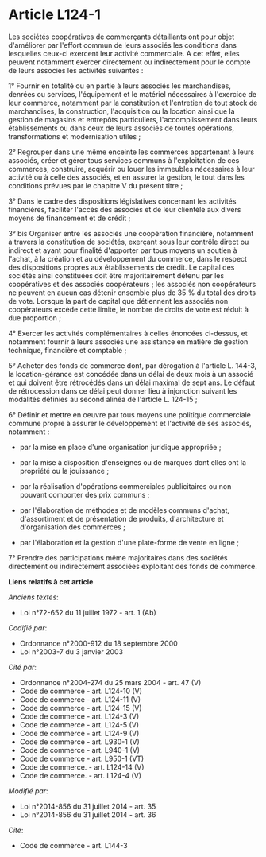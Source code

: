 # Article L124-1

Les sociétés coopératives de commerçants détaillants ont pour objet d'améliorer par l'effort commun de leurs associés les
conditions dans lesquelles ceux-ci exercent leur activité commerciale. A cet effet, elles peuvent notamment exercer
directement ou indirectement pour le compte de leurs associés les activités suivantes : 

1° Fournir en totalité ou en partie à leurs associés les marchandises, denrées ou services, l'équipement et le matériel
nécessaires à l'exercice de leur commerce, notamment par la constitution et l'entretien de tout stock de marchandises, la
construction, l'acquisition ou la location ainsi que la gestion de magasins et entrepôts particuliers, l'accomplissement dans
leurs établissements ou dans ceux de leurs associés de toutes opérations, transformations et modernisation utiles ; 

2° Regrouper dans une même enceinte les commerces appartenant à leurs associés, créer et gérer tous services communs à
l'exploitation de ces commerces, construire, acquérir ou louer les immeubles nécessaires à leur activité ou à celle des
associés, et en assurer la gestion, le tout dans les conditions prévues par le chapitre V du présent titre ; 

3° Dans le cadre des dispositions législatives concernant les activités financières, faciliter l'accès des associés et de
leur clientèle aux divers moyens de financement et de crédit ;

3° bis Organiser entre les associés une coopération financière, notamment à travers la constitution de sociétés, exerçant
sous leur contrôle direct ou indirect et ayant pour finalité d'apporter par tous moyens un soutien à l'achat, à la création
et au développement du commerce, dans le respect des dispositions propres aux établissements de crédit. Le capital des
sociétés ainsi constituées doit être majoritairement détenu par les coopératives et des associés coopérateurs ; les associés
non coopérateurs ne peuvent en aucun cas détenir ensemble plus de 35 % du total des droits de vote. Lorsque la part de
capital que détiennent les associés non coopérateurs excède cette limite, le nombre de droits de vote est réduit à due
proportion ;

4° Exercer les activités complémentaires à celles énoncées ci-dessus, et notamment fournir à leurs associés une assistance en
matière de gestion technique, financière et comptable ; 

5° Acheter des fonds de commerce dont, par dérogation à l'article L. 144-3, la location-gérance est concédée dans un délai de
deux mois à un associé et qui doivent être rétrocédés dans un délai maximal de sept ans. Le défaut de rétrocession dans ce
délai peut donner lieu à injonction suivant les modalités définies au second alinéa de l'article L. 124-15 ; 

6° Définir et mettre en oeuvre par tous moyens une politique commerciale commune propre à assurer le développement et
l'activité de ses associés, notamment :

- par la mise en place d'une organisation juridique appropriée ;

- par la mise à disposition d'enseignes ou de marques dont elles ont la propriété ou la jouissance ;

- par la réalisation d'opérations commerciales publicitaires ou non pouvant comporter des prix communs ;

- par l'élaboration de méthodes et de modèles communs d'achat, d'assortiment et de présentation de produits, d'architecture
et d'organisation des commerces ;

- par l'élaboration et la gestion d'une plate-forme de vente en ligne ;

7° Prendre des participations même majoritaires dans des sociétés directement ou indirectement associées exploitant des fonds
de commerce.

**Liens relatifs à cet article**

_Anciens textes_:

  - Loi n°72-652 du 11 juillet 1972 - art. 1 (Ab)

_Codifié par_:

  - Ordonnance n°2000-912 du 18 septembre 2000
  - Loi n°2003-7 du 3 janvier 2003

_Cité par_:

  - Ordonnance n°2004-274 du 25 mars 2004 - art. 47 (V)
  - Code de commerce - art. L124-10 (V)
  - Code de commerce - art. L124-11 (V)
  - Code de commerce - art. L124-15 (V)
  - Code de commerce - art. L124-3 (V)
  - Code de commerce - art. L124-5 (V)
  - Code de commerce - art. L124-9 (V)
  - Code de commerce - art. L930-1 (V)
  - Code de commerce - art. L940-1 (V)
  - Code de commerce - art. L950-1 (VT)
  - Code de commerce. - art. L124-14 (V)
  - Code de commerce. - art. L124-4 (V)

_Modifié par_:

  - Loi n°2014-856 du 31 juillet 2014 - art. 35
  - Loi n°2014-856 du 31 juillet 2014 - art. 36

_Cite_:

  - Code de commerce - art. L144-3

